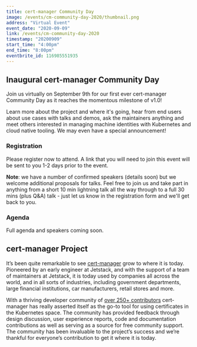 ```yaml
---
title: cert-manager Community Day
image: /events/cm-community-day-2020/thumbnail.png
address: "Virtual Event"
event_date: "2020-09-09"
link: /events/cm-community-day-2020
timestamp: "20200909"
start_time: "4:00pm"
end_time: "8:00pm"
eventbrite_id: 116985551935
---
```


## Inaugural cert-manager Community Day

Join us virtually on September 9th for our first ever cert-manager Community Day as it reaches the momentous milestone of v1.0!

Learn more about the project and where it's going, hear from end users about use cases with talks and demos, ask the maintainers anything and meet others interested in managing machine identities with Kubernetes and cloud native tooling. We may even have a special announcement!

### Registration

Please register now to attend. A link that you will need to join this event will be sent to you 1-2 days prior to the event.

**Note**: we have a number of confirmed speakers (details soon) but we welcome additional proposals for talks. Feel free to join us and take part in anything from a short 10 min lightning talk all the way through to a full 30 mins (plus Q&A) talk - just let us know in the registration form and we'll get back to you.

### Agenda

Full agenda and speakers coming soon.

## cert-manager Project

It’s been quite remarkable to see [cert-manager](https://github.com/jetstack/cert-manager) grow to where it is today. Pioneered by an early engineer at Jetstack, and with the support of a team of maintainers at Jetstack, it is today used by companies all across the world, and in all sorts of industries, including government departments, large financial institutions, car manufacturers, retail stores and more.

With a thriving developer community of [over 250+ contributors](https://github.com/jetstack/cert-manager/graphs/contributors) cert-manager has really asserted itself as the go-to tool for using certificates in the Kubernetes space. The community has provided feedback through design discussion, user experience reports, code and documentation contributions as well as serving as a source for free community support. The community has been invaluable to the project’s success and we’re thankful for everyone’s contribution to get it where it is today.

